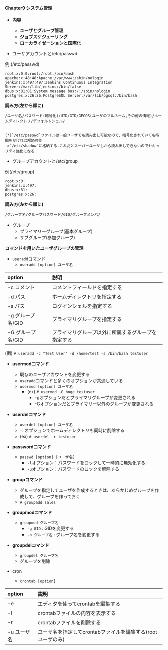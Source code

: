 ####    Chapter9  システム管理
- **内容**
  - **ユーザとグループ管理**
  - **ジョブスケジューリング**
  - **ローカライゼーションと国際化**


- ユーザアカウントと/etc/passwd

例:(/etc/passwd)
```
root:x:0:0:root:/root:/bin/bash
apache:x:48:48:Apache:/var/www:/sbin/nologin
jenkins:x:497:497:Jenkins Continuous Integration Server:/var/lib/jenkins:/bin/false
dbus:x:81:81:System message bus:/:/sbin/nologin
postgres:x:26:26:PostgreSQL Server:/var/lib/pgsql:/bin/bash
```
**読み方(左から順に)**
```
/ユーザ名/パスワード(暗号化)/UID/GID/GECOS(ユーザのフルネーム,その他の情報)/ホームディレクトリ/デフォルトシェル/


(*)`/etc/passwd`ファイルは一般ユーザでも読み出し可能なので、暗号化されていても時間をかければ解読可能
->`/etc/shadow`に格納する.これだとスーパーユーザしから読み出しできないのでセキュリティ強化になる
```

- グループアカウントと/etc/group

例(/etc/group)
```
root:x:0:
jenkins:x:497:
dbus:x:81:
postgres:x:26:
```
**読み方(左から順に)**
```
/グループ名/グループパスワード/GID/グループメンバ/
```
- グループ
  - プライマリーグループ(基本グループ)
  - サブグループ(参加グループ)
 
  
**コマンドを用いたユーザグループの管理**
- `useradd`コマンド
  - `useradd [option] ユーザ名` 

|option|説明         |
|:-----------|:------------|
|-c コメント|コメントフィールドを指定する|
|-d パス|ホームディレクトリを指定する|
|-s パス|ログインシェルを指定する|
|-g グループ名/GID|プライマリグループを指定する|
|-G グループ名/GID|プライマリグループ以外に所属するグループを指定する|

(例)
`# useradd -c "Test User" -d /home/test -s /bin/bash testuser`


- **usermodコマンド**
  - 既存のユーザアカウントを変更する
  - `useradd`コマンドと多くのオプションが共通している
  - `usermod [option] ユーザ名`
    - (ex) `# usermod -G hoge testuser`
      - -gオプションだとプライマリグループが変更される
      - -Gオプションだとプライマリー以外のグループが変更される

- **userdelコマンド**
  - `userdel [option] ユーザ名`
  - `-r`オプションでホームディレクトリも同時に削除する
  - (ex) `# userdel -r testuser`

- **passwordコマンド**
  - `passwd [option] [ユーザ名]`
    - `-l`オプション：パスワードをロックして一時的に無効化する
    - `-u`オプション：パスワードのロックを解除する

- **groupコマンド**
  - グループを指定してユーザを作成するときは、あらかじめグループを作成して、グループを作っておく
  - `# groupadd sales`

- **groupmodコマンド**
  - `groupmod グループ名`
    - `-g GID` : GIDを変更する
    - `-n グループ名` : グループ名を変更する

- **groupdelコマンド**
  - `groupdel グループ名`
  - グループを削除

- cron
  - `crontab [option]`

|option|説明         |
|:-----------|:------------|
|-e| エディタを使ってcrontabを編集する|
|-l|crontabファイルの内容を表示する|
|-r|crontabファイルを削除する|
|-u ユーザ名|ユーザ名を指定してcrontabファイルを編集する(rootユーザのみ)|
